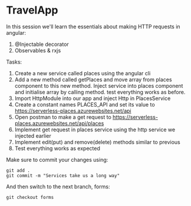 # TravelApp

In this session we'll learn the essentials about making HTTP requests in angular:

1.  @Injectable decorator
2.  Observables & rxjs

Tasks:

1.  Create a new service called places using the angular cli
2.  Add a new method called getPlaces and move array from places component to this new method. Inject service into places component and initialise array by calling method. test everything works as before.
3.  Import HttpModule into our app and inject Http in PlacesService
4.  Create a constant names PLACES_API and set its value to https://serverless-places.azurewebsites.net/api
5.  Open postman to make a get request to https://serverless-places.azurewebsites.net/api/places
6.  Implement get request in places service using the http service we injected earlier
7.  Implement edit(put) and remove(delete) methods similar to previous
8.  Test everything works as expected

Make sure to commit your changes using:

```console
git add .
git commit -m "Services take us a long way"
```

And then switch to the next branch, forms:

```console
git checkout forms
```
